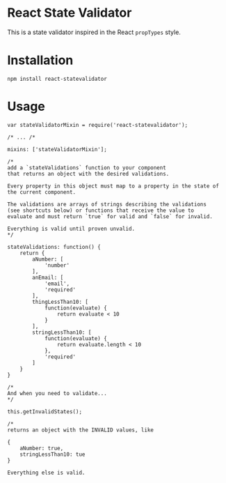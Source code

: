 # React State Validator

This is a state validator inspired in the React `propTypes` style.

# Installation

    npm install react-statevalidator

# Usage

    var stateValidatorMixin = require('react-statevalidator');

    /* ... /*

    mixins: ['stateValidatorMixin'];

    /*
    add a `stateValidations` function to your component
    that returns an object with the desired validations.

    Every property in this object must map to a property in the state of the current component.

    The validations are arrays of strings describing the validations
    (see shortcuts below) or functions that receive the value to
    evaluate and must return `true` for valid and `false` for invalid.

    Everything is valid until proven unvalid.
    */

    stateValidations: function() {
        return {
            aNumber: [
                'number'
            ],
            anEmail: [
                'email',
                'required'
            ],
            thingLessThan10: [
                function(evaluate) {
                    return evaluate < 10
                }
            ],
            stringLessThan10: [
                function(evaluate) {
                    return evaluate.length < 10
                },
                'required'
            ]
        }
    }

    /*
    And when you need to validate...
    */

    this.getInvalidStates();

    /*
    returns an object with the INVALID values, like

    {
        aNumber: true,
        stringLessThan10: tue
    }

    Everything else is valid.
